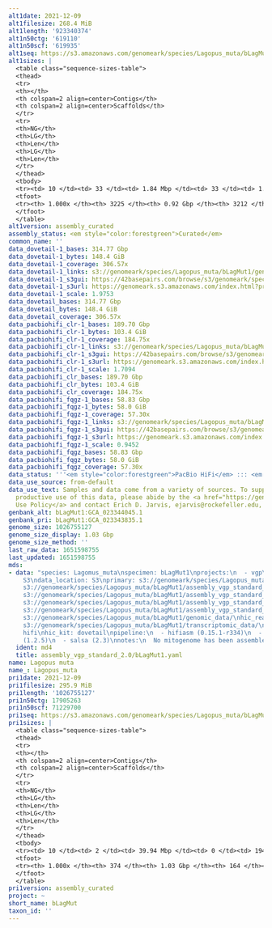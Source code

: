 ```yaml
---
alt1date: 2021-12-09
alt1filesize: 268.4 MiB
alt1length: '923340374'
alt1n50ctg: '619110'
alt1n50scf: '619935'
alt1seq: https://s3.amazonaws.com/genomeark/species/Lagopus_muta/bLagMut1/assembly_curated/bLagMut1.alt.cur.20211209.fasta.gz
alt1sizes: |
  <table class="sequence-sizes-table">
  <thead>
  <tr>
  <th></th>
  <th colspan=2 align=center>Contigs</th>
  <th colspan=2 align=center>Scaffolds</th>
  </tr>
  <tr>
  <th>NG</th>
  <th>LG</th>
  <th>Len</th>
  <th>LG</th>
  <th>Len</th>
  </tr>
  </thead>
  <tbody>
  <tr><td> 10 </td><td> 33 </td><td> 1.84 Mbp </td><td> 33 </td><td> 1.84 Mbp </td></tr><tr><td> 20 </td><td> 94 </td><td> 1.30 Mbp </td><td> 94 </td><td> 1.30 Mbp </td></tr><tr><td> 30 </td><td> 175 </td><td> 1.00 Mbp </td><td> 175 </td><td> 1.00 Mbp </td></tr><tr><td> 40 </td><td> 280 </td><td> 0.78 Mbp </td><td> 280 </td><td> 0.78 Mbp </td></tr><tr style="background-color:#cccccc;"><td> 50 </td><td> 413 </td><td> 0.62 Mbp </td><td> 412 </td><td> 0.62 Mbp </td></tr><tr><td> 60 </td><td> 582 </td><td> 477.52 Kbp </td><td> 581 </td><td> 477.84 Kbp </td></tr><tr><td> 70 </td><td> 805 </td><td> 359.72 Kbp </td><td> 804 </td><td> 360.16 Kbp </td></tr><tr><td> 80 </td><td> 1117 </td><td> 248.27 Kbp </td><td> 1115 </td><td> 249.53 Kbp </td></tr><tr><td> 90 </td><td> 1623 </td><td> 129.60 Kbp </td><td> 1619 </td><td> 131.22 Kbp </td></tr><tr><td> 100 </td><td> 3224 </td><td> 10.21 Kbp </td><td> 3211 </td><td> 10.21 Kbp </td></tr></tbody>
  <tfoot>
  <tr><th> 1.000x </th><th> 3225 </th><th> 0.92 Gbp </th><th> 3212 </th><th> 0.92 Gbp </th></tr>
  </tfoot>
  </table>
alt1version: assembly_curated
assembly_status: <em style="color:forestgreen">Curated</em>
common_name: ''
data_dovetail-1_bases: 314.77 Gbp
data_dovetail-1_bytes: 148.4 GiB
data_dovetail-1_coverage: 306.57x
data_dovetail-1_links: s3://genomeark/species/Lagopus_muta/bLagMut1/genomic_data/dovetail/<br>
data_dovetail-1_s3gui: https://42basepairs.com/browse/s3/genomeark/species/Lagopus_muta/bLagMut1/genomic_data/dovetail/
data_dovetail-1_s3url: https://genomeark.s3.amazonaws.com/index.html?prefix=species/Lagopus_muta/bLagMut1/genomic_data/dovetail/
data_dovetail-1_scale: 1.9753
data_dovetail_bases: 314.77 Gbp
data_dovetail_bytes: 148.4 GiB
data_dovetail_coverage: 306.57x
data_pacbiohifi_clr-1_bases: 189.70 Gbp
data_pacbiohifi_clr-1_bytes: 103.4 GiB
data_pacbiohifi_clr-1_coverage: 184.75x
data_pacbiohifi_clr-1_links: s3://genomeark/species/Lagopus_muta/bLagMut1/genomic_data/pacbio_hifi/<br>
data_pacbiohifi_clr-1_s3gui: https://42basepairs.com/browse/s3/genomeark/species/Lagopus_muta/bLagMut1/genomic_data/pacbio_hifi/
data_pacbiohifi_clr-1_s3url: https://genomeark.s3.amazonaws.com/index.html?prefix=species/Lagopus_muta/bLagMut1/genomic_data/pacbio_hifi/
data_pacbiohifi_clr-1_scale: 1.7094
data_pacbiohifi_clr_bases: 189.70 Gbp
data_pacbiohifi_clr_bytes: 103.4 GiB
data_pacbiohifi_clr_coverage: 184.75x
data_pacbiohifi_fqgz-1_bases: 58.83 Gbp
data_pacbiohifi_fqgz-1_bytes: 58.0 GiB
data_pacbiohifi_fqgz-1_coverage: 57.30x
data_pacbiohifi_fqgz-1_links: s3://genomeark/species/Lagopus_muta/bLagMut1/genomic_data/pacbio_hifi/<br>
data_pacbiohifi_fqgz-1_s3gui: https://42basepairs.com/browse/s3/genomeark/species/Lagopus_muta/bLagMut1/genomic_data/pacbio_hifi/
data_pacbiohifi_fqgz-1_s3url: https://genomeark.s3.amazonaws.com/index.html?prefix=species/Lagopus_muta/bLagMut1/genomic_data/pacbio_hifi/
data_pacbiohifi_fqgz-1_scale: 0.9452
data_pacbiohifi_fqgz_bases: 58.83 Gbp
data_pacbiohifi_fqgz_bytes: 58.0 GiB
data_pacbiohifi_fqgz_coverage: 57.30x
data_status: '''<em style="color:forestgreen">PacBio HiFi</em> ::: <em style="color:forestgreen">Dovetail</em>'''
data_use_source: from-default
data_use_text: Samples and data come from a variety of sources. To support fair and
  productive use of this data, please abide by the <a href="https://genome10k.soe.ucsc.edu/data-use-policies/">Data
  Use Policy</a> and contact Erich D. Jarvis, ejarvis@rockefeller.edu, with any questions.
genbank_alt: bLagMut1:GCA_023344045.1
genbank_pri: bLagMut1:GCA_023343835.1
genome_size: 1026755127
genome_size_display: 1.03 Gbp
genome_size_method: ''
last_raw_data: 1651598755
last_updated: 1651598755
mds:
- data: "species: Lagomus_muta\nspecimen: bLagMut1\nprojects:\n  - vgp\nrelease_to:
    S3\ndata_location: S3\nprimary: s3://genomeark/species/Lagopus_muta/bLagMut1/assembly_vgp_standard_2.0/bLagMut1.pri.asm.20210815.fasta.gz\nhaplotigs:
    s3://genomeark/species/Lagopus_muta/bLagMut1/assembly_vgp_standard_2.0/bLagMut1.alt.asm.20210815.fasta.gz\nhic_bam:
    s3://genomeark/species/Lagopus_muta/bLagMut1/assembly_vgp_standard_2.0/evaluation/LagMut1.pri.asm_pretext/LagMut1.pri.asm.bam\npretext:
    s3://genomeark/species/Lagopus_muta/bLagMut1/assembly_vgp_standard_2.0/evaluation/LagMut1.pri.asm_pretext/LagMut1.pri.asm.pretext\nkmer_spectra_img:
    s3://genomeark/species/Lagopus_muta/bLagMut1/assembly_vgp_standard_2.0/evaluation/p/Merqury/\npacbio_read_dir:
    s3://genomeark/species/Lagopus_muta/bLagMut1/genomic_data/\nhic_read_dir: s3://genomeark/species/Lagopus_muta/bLagMut1/genomic_data/\nrna_seq_read_dir:
    s3://genomeark/species/Lagopus_muta/bLagMut1/transcriptomic_data/\npacbio_read_type:
    hifi\nhic_kit: dovetail\npipeline:\n  - hifiasm (0.15.1-r334)\n  - purge_dups
    (1.2.5)\n  - salsa (2.3)\nnotes:\n  No mitogenome has been assembled.\n \n\n"
  ident: md4
  title: assembly_vgp_standard_2.0/bLagMut1.yaml
name: Lagopus muta
name_: Lagopus_muta
pri1date: 2021-12-09
pri1filesize: 295.9 MiB
pri1length: '1026755127'
pri1n50ctg: 17905263
pri1n50scf: 71229700
pri1seq: https://s3.amazonaws.com/genomeark/species/Lagopus_muta/bLagMut1/assembly_curated/bLagMut1.pri.cur.20211209.fasta.gz
pri1sizes: |
  <table class="sequence-sizes-table">
  <thead>
  <tr>
  <th></th>
  <th colspan=2 align=center>Contigs</th>
  <th colspan=2 align=center>Scaffolds</th>
  </tr>
  <tr>
  <th>NG</th>
  <th>LG</th>
  <th>Len</th>
  <th>LG</th>
  <th>Len</th>
  </tr>
  </thead>
  <tbody>
  <tr><td> 10 </td><td> 2 </td><td> 39.94 Mbp </td><td> 0 </td><td> 194.91 Mbp </td></tr><tr><td> 20 </td><td> 5 </td><td> 31.74 Mbp </td><td> 1 </td><td> 110.44 Mbp </td></tr><tr><td> 30 </td><td> 8 </td><td> 27.99 Mbp </td><td> 2 </td><td> 94.58 Mbp </td></tr><tr><td> 40 </td><td> 13 </td><td> 19.85 Mbp </td><td> 3 </td><td> 75.34 Mbp </td></tr><tr style="background-color:#cccccc;"><td> 50 </td><td> 18 </td><td style="background-color:#88ff88;"> 17.91 Mbp </td><td> 4 </td><td style="background-color:#88ff88;"> 71.23 Mbp </td></tr><tr><td> 60 </td><td> 24 </td><td> 16.49 Mbp </td><td> 6 </td><td> 59.59 Mbp </td></tr><tr><td> 70 </td><td> 30 </td><td> 14.46 Mbp </td><td> 7 </td><td> 51.91 Mbp </td></tr><tr><td> 80 </td><td> 41 </td><td> 7.41 Mbp </td><td> 11 </td><td> 19.85 Mbp </td></tr><tr><td> 90 </td><td> 63 </td><td> 2.85 Mbp </td><td> 18 </td><td> 10.90 Mbp </td></tr><tr><td> 100 </td><td> 373 </td><td> 171  bp </td><td> 163 </td><td> 2.26 Kbp </td></tr></tbody>
  <tfoot>
  <tr><th> 1.000x </th><th> 374 </th><th> 1.03 Gbp </th><th> 164 </th><th> 1.03 Gbp </th></tr>
  </tfoot>
  </table>
pri1version: assembly_curated
project: ~
short_name: bLagMut
taxon_id: ''
---
```

